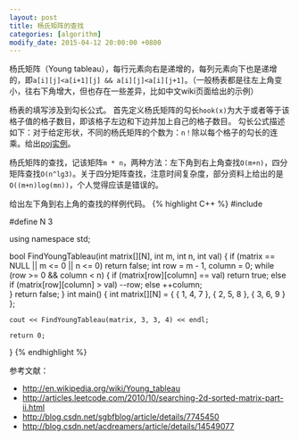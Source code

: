 ```yaml
---
layout: post
title: 杨氏矩阵的查找
categories: [algorithm]
modify_date: 2015-04-12 20:00:00 +0800
---
```


杨氏矩阵（Young tableau），每行元素向右是递增的，每列元素向下也是递增的，即`a[i][j]<a[i+1][j] && a[i][j]<a[i][j+1]`。（一般杨表都是往左上角变小，往右下角增大，但也存在一些差异，比如中文wiki页面给出的示例）

杨表的填写涉及到勾长公式。
首先定义杨氏矩阵的勾长`hook(x)`为大于或者等于该格子值的格子数目，即该格子左边和下边并加上自己的格子数目。
勾长公式描述如下：对于给定形状，不同的杨氏矩阵的个数为：`n！`除以每个格子的勾长的连乘。给出[poj实例](http://poj.org/problem?id=1825)。


杨氏矩阵的查找，记该矩阵`m * n`，两种方法：左下角到右上角查找`O(m+n)`，四分矩阵查找`O(n^lg3)`。关于四分矩阵查找，注意时间复杂度，部分资料上给出的是`O((m+n)log(mn))`，个人觉得应该是错误的。

给出左下角到右上角的查找的样例代码。
{% highlight C++ %}
#include <iostream>

#define N 3

using namespace std;

bool FindYoungTableau(int matrix[][N], int m, int n, int val)
{
	if (matrix == NULL || m <= 0 || n <= 0)
		return false;
	int row = m - 1, column = 0;
	while (row >= 0 && column < n)
	{
		if (matrix[row][column] == val)
			return true;
		else if (matrix[row][column] > val)
			--row;
		else
			++column;		
	}
	return false;
}
int main()
{
	int matrix[][N] = { { 1, 4, 7 }, { 2, 5, 8 }, { 3, 6, 9 } };
	
	cout << FindYoungTableau(matrix, 3, 3, 4) << endl;
	
	return 0;
}
{% endhighlight %}

参考文献：

* http://en.wikipedia.org/wiki/Young_tableau
* http://articles.leetcode.com/2010/10/searching-2d-sorted-matrix-part-ii.html
* http://blog.csdn.net/sgbfblog/article/details/7745450
* http://blog.csdn.net/acdreamers/article/details/14549077

